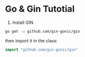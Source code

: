 # Go & Gin Tutotial
1. Install GIN
```bash
go get -u github.com/gin-gonic/gin
```
then import it in the class:
```go
import "github.com/gin-gonic/gin"
```